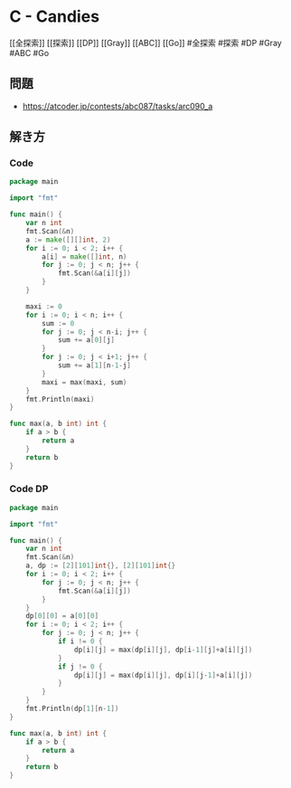 # C - Candies
[[全探索]] [[探索]] [[DP]] [[Gray]] [[ABC]] [[Go]]
#全探索 #探索 #DP #Gray #ABC #Go 

## 問題
- https://atcoder.jp/contests/abc087/tasks/arc090_a

## 解き方
### Code
```go
package main

import "fmt"

func main() {
	var n int
	fmt.Scan(&n)
	a := make([][]int, 2)
	for i := 0; i < 2; i++ {
		a[i] = make([]int, n)
		for j := 0; j < n; j++ {
			fmt.Scan(&a[i][j])
		}
	}

	maxi := 0
	for i := 0; i < n; i++ {
		sum := 0
		for j := 0; j < n-i; j++ {
			sum += a[0][j]
		}
		for j := 0; j < i+1; j++ {
			sum += a[1][n-1-j]
		}
		maxi = max(maxi, sum)
	}
	fmt.Println(maxi)
}

func max(a, b int) int {
	if a > b {
		return a
	}
	return b
}
```

### Code DP
```go
package main

import "fmt"

func main() {
	var n int
	fmt.Scan(&n)
	a, dp := [2][101]int{}, [2][101]int{}
	for i := 0; i < 2; i++ {
		for j := 0; j < n; j++ {
			fmt.Scan(&a[i][j])
		}
	}
	dp[0][0] = a[0][0]
	for i := 0; i < 2; i++ {
		for j := 0; j < n; j++ {
			if i != 0 {
				dp[i][j] = max(dp[i][j], dp[i-1][j]+a[i][j])
			}
			if j != 0 {
				dp[i][j] = max(dp[i][j], dp[i][j-1]+a[i][j])
			}
		}
	}
	fmt.Println(dp[1][n-1])
}

func max(a, b int) int {
	if a > b {
		return a
	}
	return b
}
```